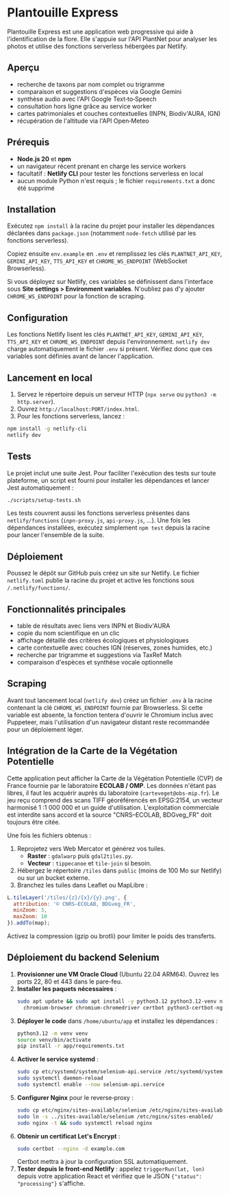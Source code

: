 # Plantouille Express

Plantouille Express est une application web progressive qui aide à l'identification de la flore. Elle s'appuie sur l'API PlantNet pour analyser les photos et utilise des fonctions serverless hébergées par Netlify.

## Aperçu

- recherche de taxons par nom complet ou trigramme
- comparaison et suggestions d'espèces via Google Gemini
- synthèse audio avec l'API Google Text‑to‑Speech
- consultation hors ligne grâce au service worker
- cartes patrimoniales et couches contextuelles (INPN, Biodiv'AURA, IGN)
- récupération de l'altitude via l'API Open‑Meteo

## Prérequis

- **Node.js 20** et **npm**
- un navigateur récent prenant en charge les service workers
- facultatif : **Netlify CLI** pour tester les fonctions serverless en local
- aucun module Python n'est requis ; le fichier `requirements.txt` a donc été supprimé

## Installation

Exécutez `npm install` à la racine du projet pour installer les dépendances
déclarées dans `package.json` (notamment `node-fetch` utilisé par les fonctions
serverless).

Copiez ensuite `env.example` en `.env` et remplissez les clés
`PLANTNET_API_KEY`, `GEMINI_API_KEY`, `TTS_API_KEY` et
`CHROME_WS_ENDPOINT` (WebSocket Browserless).

Si vous déployez sur Netlify, ces variables se définissent dans l'interface sous
**Site settings > Environment variables**. N'oubliez pas d'y ajouter
`CHROME_WS_ENDPOINT` pour la fonction de scraping.

## Configuration

Les fonctions Netlify lisent les clés `PLANTNET_API_KEY`, `GEMINI_API_KEY`,
`TTS_API_KEY` et `CHROME_WS_ENDPOINT` depuis l'environnement.
`netlify dev` charge automatiquement le fichier `.env` si présent. Vérifiez donc
que ces variables sont définies avant de lancer l'application.

## Lancement en local

1. Servez le répertoire depuis un serveur HTTP (`npx serve` ou `python3 -m http.server`).
2. Ouvrez `http://localhost:PORT/index.html`.
3. Pour les fonctions serverless, lancez :

```bash
npm install -g netlify-cli
netlify dev
```

## Tests


Le projet inclut une suite Jest. Pour faciliter l'exécution des tests sur
toute plateforme, un script est fourni pour installer les dépendances et
lancer Jest automatiquement :

```bash
./scripts/setup-tests.sh
```

Les tests couvrent aussi les fonctions serverless présentes dans `netlify/functions` (`inpn-proxy.js`, `api-proxy.js`, ...).
Une fois les dépendances installées, exécutez simplement `npm test` depuis la racine pour lancer l'ensemble de la suite.

## Déploiement

Poussez le dépôt sur GitHub puis créez un site sur Netlify. Le fichier `netlify.toml` publie la racine du projet et active les fonctions sous `/.netlify/functions/`.

## Fonctionnalités principales

- table de résultats avec liens vers INPN et Biodiv'AURA
- copie du nom scientifique en un clic
- affichage détaillé des critères écologiques et physiologiques
- carte contextuelle avec couches IGN (réserves, zones humides, etc.)
- recherche par trigramme et suggestions via TaxRef Match
- comparaison d'espèces et synthèse vocale optionnelle

## Scraping

Avant tout lancement local (`netlify dev`) créez un fichier `.env` à la racine
contenant la clé `CHROME_WS_ENDPOINT` fournie par Browserless.
Si cette variable est absente, la fonction tentera d'ouvrir le
Chromium inclus avec Puppeteer, mais l'utilisation d'un navigateur
distant reste recommandée pour un déploiement léger.

## Intégration de la Carte de la Végétation Potentielle

Cette application peut afficher la Carte de la Végétation Potentielle (CVP)
de France fournie par le laboratoire **ECOLAB / OMP**. Les données n'étant
pas libres, il faut les acquérir auprès du laboratoire
(`carteveget@obs-mip.fr`). Le jeu reçu comprend des scans TIFF
géoréférencés en EPSG:2154, un vecteur harmonisé 1 :1 000 000 et un guide
d'utilisation. L'exploitation commerciale est interdite sans accord et la
source "CNRS–ECOLAB, BDGveg_FR" doit toujours être citée.

Une fois les fichiers obtenus :

1. Reprojetez vers Web Mercator et générez vos tuiles.
   - **Raster** : `gdalwarp` puis `gdal2tiles.py`.
   - **Vecteur** : `tippecanoe` et `tile-join` si besoin.
2. Hébergez le répertoire `/tiles` dans `public` (moins de 100 Mo sur
   Netlify) ou sur un bucket externe.
3. Branchez les tuiles dans Leaflet ou MapLibre :

```js
L.tileLayer('/tiles/{z}/{x}/{y}.png', {
  attribution: '© CNRS–ECOLAB, BDGveg_FR',
  minZoom: 3,
  maxZoom: 10
}).addTo(map);
```

Activez la compression (gzip ou brotli) pour limiter le poids des transferts.


## Déploiement du backend Selenium

1. **Provisionner une VM Oracle Cloud** (Ubuntu 22.04 ARM64). Ouvrez les ports 22, 80 et 443 dans le pare-feu.
2. **Installer les paquets nécessaires** :
   ```bash
   sudo apt update && sudo apt install -y python3.12 python3.12-venv nginx \
     chromium-browser chromium-chromedriver certbot python3-certbot-nginx
   ```
3. **Déployer le code** dans `/home/ubuntu/app` et installez les dépendances :
   ```bash
   python3.12 -m venv venv
   source venv/bin/activate
   pip install -r app/requirements.txt
   ```
4. **Activer le service systemd** :
   ```bash
   sudo cp etc/systemd/system/selenium-api.service /etc/systemd/system/
   sudo systemctl daemon-reload
   sudo systemctl enable --now selenium-api.service
   ```
5. **Configurer Nginx** pour le reverse‑proxy :
   ```bash
   sudo cp etc/nginx/sites-available/selenium /etc/nginx/sites-available/
   sudo ln -s ../sites-available/selenium /etc/nginx/sites-enabled/
   sudo nginx -t && sudo systemctl reload nginx
   ```
6. **Obtenir un certificat Let's Encrypt** :
   ```bash
   sudo certbot --nginx -d example.com
   ```
   Certbot mettra à jour la configuration SSL automatiquement.
7. **Tester depuis le front‑end Netlify** :
   appelez `triggerRun(lat, lon)` depuis votre application React et vérifiez que le JSON `{"status": "processing"}` s'affiche.

